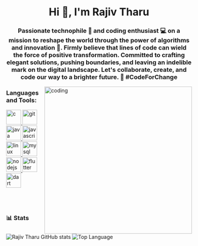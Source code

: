 <h1 align="center">Hi 👋, I'm Rajiv Tharu</h1>
<h3 align="center">Passionate technophile 🤖 and coding enthusiast 💻 on a mission to reshape the world through the power of algorithms and innovation 🧮. Firmly believe that lines of code can wield the force of positive transformation. Committed to crafting elegant solutions, pushing boundaries, and leaving an indelible mark on the digital landscape. Let's collaborate, create, and code our way to a brighter future. 🚀 #CodeForChange</h3>

<img align="right" alt="coding" width="400px" src="https://media.tenor.com/GfSX-u7VGM4AAAAC/coding.gif">
<h3 align="left">Languages and Tools:</h3>
<p align="left"> 
<a href="https://www.cprogramming.com/" target="_blank" rel="noreferrer"> <img src="https://devicons.dev.br/icons?icon=C&size=5&theme=dark&perline=3" alt="c" width="40" height="40"/> </a> 
<a href="https://git-scm.com/" target="_blank" rel="noreferrer"> <img src="https://devicons.dev.br/icons?icon=Git&size=5&theme=dark&perline=3" alt="git" width="40" height="40"/> </a> 
<a href="https://www.java.com" target="_blank" rel="noreferrer"> <img src="https://devicons.dev.br/icons?icon=Java&size=5&theme=dark&perline=3" alt="java" width="40" height="40"/> </a> 
<a href="https://developer.mozilla.org/en-US/docs/Web/JavaScript" target="_blank" rel="noreferrer"> <img src="https://devicons.dev.br/icons?icon=JavaScript&size=5&theme=dark&perline=3" alt="javascript" width="40" height="40"/> </a> 
<a href="https://www.linux.org/" target="_blank" rel="noreferrer"> <img src="https://devicons.dev.br/icons?icon=Linux&size=5&theme=dark&perline=3" alt="linux" width="40" height="40"/> </a>
<a href="https://www.mysql.com/" target="_blank" rel="noreferrer"> <img src="https://devicons.dev.br/icons?icon=MySQL&size=5&theme=dark&perline=3" alt="mysql" width="40" height="40"/> </a> 
<a href="https://nodejs.org" target="_blank" rel="noreferrer"> <img src="https://devicons.dev.br/icons?icon=NodeJS&size=5&theme=dark&perline=3" alt="nodejs" width="40" height="40"/> </a> 
<a href="https://flutter.dev/" target="_blank" rel="noreferrer"> <img src="https://devicons.dev.br/icons?icon=Flutter&theme=dark&perline=2" alt="flutter" width="40" height="40"/> </a> 
<a href="https://dart.dev/" target="_blank" rel="noreferrer"> <img src="https://devicons.dev.br/icons?icon=Dart&theme=dark&perline=2" alt="dart" width="40" height="40"/> </a> 
</p><br><br>

### 📊 Stats
![Rajiv Tharu GitHub stats](https://github-readme-stats.vercel.app/api?username=rajivtharu666&show_icons=true&theme=gruvbox)
![Top Language](https://github-readme-stats.vercel.app/api/top-langs/?username=rajivtharu666&layout=compact&theme=gruvbox)
